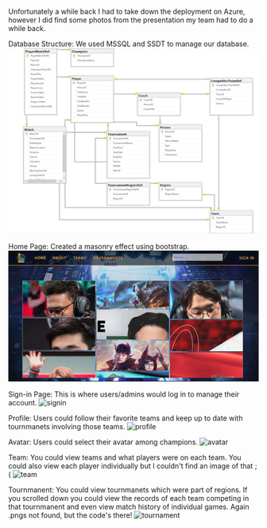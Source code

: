 Unfortunately a while back I had to take down the deployment on Azure, however I did find some photos from the presentation my team had to do a while back.

Database Structure: We used MSSQL and SSDT to manage our database.
![db](./sample/db.png)

Home Page: Created a masonry effect using bootstrap.
![home](./sample/home.png)

Sign-in Page: This is where users/admins would log in to manage their account.
![signin]('./sample/signin.png)

Profile: Users could follow their favorite teams and keep up to date with tournmanets involving those teams.
![profile]('./sample/profile.png)

Avatar: Users could select their avatar among champions.
![avatar]('./sample/avatar.png)

Team: You could view teams and what players were on each team. You could also view each player individually but I couldn't find an image of that ;(
![team]('./sample/team.png')

Tournmanent: You could view tournmanets which were part of regions. If you scrolled down you could view the records of each team competing in that tournmanent and even view match history of individual games. Again .pngs not found, but the code's there!
![tournament]('./sample/tournament)